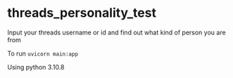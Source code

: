 # threads_personality_test
Input your threads username or id and find out what kind of person you are from


To run `uvicorn main:app`

Using python 3.10.8